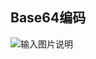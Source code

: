## Base64编码
![输入图片说明](https://images.gitee.com/uploads/images/2021/0907/215451_25fcc444_4775150.png "屏幕截图.png")